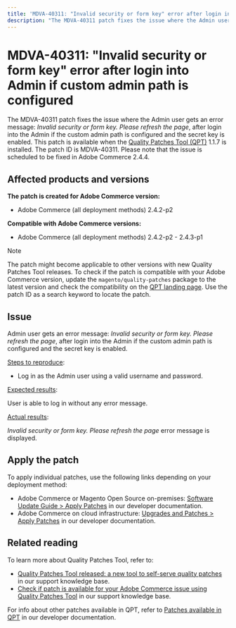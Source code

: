 ```yaml
---
title: 'MDVA-40311: "Invalid security or form key" error after login into Admin if custom admin path is configured'
description: "The MDVA-40311 patch fixes the issue where the Admin user gets an error message: *Invalid security or form key. Please refresh the page*, after login into the Admin if the custom admin path is configured and the secret key is enabled. This patch is available when the [Quality Patches Tool (QPT)](/help/announcements/adobe-commerce-announcements/magento-quality-patches-released-new-tool-to-self-serve-quality-patches.md) 1.1.7 is installed. The patch ID is MDVA-40311. Please note that the issue is scheduled to be fixed in Adobe Commerce 2.4.4."
---
```


# MDVA-40311: "Invalid security or form key" error after login into Admin if custom admin path is configured

The MDVA-40311 patch fixes the issue where the Admin user gets an error message: *Invalid security or form key. Please refresh the page*, after login into the Admin if the custom admin path is configured and the secret key is enabled. This patch is available when the [Quality Patches Tool (QPT)](/help/announcements/adobe-commerce-announcements/magento-quality-patches-released-new-tool-to-self-serve-quality-patches.md) 1.1.7 is installed. The patch ID is MDVA-40311. Please note that the issue is scheduled to be fixed in Adobe Commerce 2.4.4.

## Affected products and versions

**The patch is created for Adobe Commerce version:**

* Adobe Commerce (all deployment methods) 2.4.2-p2

**Compatible with Adobe Commerce versions:**

* Adobe Commerce (all deployment methods) 2.4.2-p2 - 2.4.3-p1

>[!NOTE]
>
>The patch might become applicable to other versions with new Quality Patches Tool releases. To check if the patch is compatible with your Adobe Commerce version, update the `magento/quality-patches` package to the latest version and check the compatibility on the [QPT landing page](https://devdocs.magento.com/quality-patches/tool.html#patch-grid). Use the patch ID as a search keyword to locate the patch.

## Issue

Admin user gets an error message: *Invalid security or form key. Please refresh the page*, after login into the Admin if the custom admin path is configured and the secret key is enabled.

<u>Steps to reproduce</u>:

* Log in as the Admin user using a valid username and password.

<u>Expected results</u>:

User is able to log in without any error message.

<u>Actual results</u>:

*Invalid security or form key. Please refresh the page* error message is displayed.

## Apply the patch

To apply individual patches, use the following links depending on your deployment method:

* Adobe Commerce or Magento Open Source on-premises: [Software Update Guide > Apply Patches](https://devdocs.magento.com/guides/v2.4/comp-mgr/patching/mqp.html) in our developer documentation.
* Adobe Commerce on cloud infrastructure: [Upgrades and Patches > Apply Patches](https://devdocs.magento.com/cloud/project/project-patch.html) in our developer documentation.

## Related reading

To learn more about Quality Patches Tool, refer to:

* [Quality Patches Tool released: a new tool to self-serve quality patches](/help/announcements/adobe-commerce-announcements/magento-quality-patches-released-new-tool-to-self-serve-quality-patches.md) in our support knowledge base.
* [Check if patch is available for your Adobe Commerce issue using Quality Patches Tool](/help/support-tools/patches-available-in-qpt-tool/check-patch-for-magento-issue-with-magento-quality-patches.md) in our support knowledge base.

For info about other patches available in QPT, refer to [Patches available in QPT](https://devdocs.magento.com/quality-patches/tool.html#patch-grid) in our developer documentation.